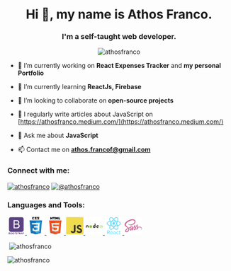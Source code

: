 <h1 align="center">Hi 👋, my name is Athos Franco.</h1>
<h3 align="center">I'm a self-taught web developer.</h3>

<p align="center"> <img src="https://komarev.com/ghpvc/?username=athosfranco&label=Profile%20views&color=0e75b6&style=flat" alt="athosfranco" /> </p>

- 🔭 I’m currently working on **React Expenses Tracker** and **my personal Portfolio**

- 🌱 I’m currently learning **ReactJs, Firebase**

- 👯 I’m looking to collaborate on **open-source projects**

- 📝 I regularly write articles about JavaScript on [https://athosfranco.medium.com/](https://athosfranco.medium.com/)

- 💬 Ask me about **JavaScript**

- 📫 Contact me on **athos.francof@gmail.com**

<h3 align="left">Connect with me:</h3>
<p align="left">
<a href="https://linkedin.com/in/athosfranco" target="blank"><img align="center" src="https://raw.githubusercontent.com/rahuldkjain/github-profile-readme-generator/master/src/images/icons/Social/linked-in-alt.svg" alt="athosfranco" height="30" width="40" /></a>
<a href="https://medium.com/@athosfranco" target="blank"><img align="center" src="https://raw.githubusercontent.com/rahuldkjain/github-profile-readme-generator/master/src/images/icons/Social/medium.svg" alt="@athosfranco" height="30" width="40" /></a>
</p>

<h3 align="left">Languages and Tools:</h3>
<p align="left"> <a href="https://getbootstrap.com" target="_blank"> <img src="https://raw.githubusercontent.com/devicons/devicon/master/icons/bootstrap/bootstrap-plain-wordmark.svg" alt="bootstrap" width="40" height="40"/> </a> <a href="https://www.w3schools.com/css/" target="_blank"> <img src="https://raw.githubusercontent.com/devicons/devicon/master/icons/css3/css3-original-wordmark.svg" alt="css3" width="40" height="40"/> </a> <a href="https://www.w3.org/html/" target="_blank"> <img src="https://raw.githubusercontent.com/devicons/devicon/master/icons/html5/html5-original-wordmark.svg" alt="html5" width="40" height="40"/> </a> <a href="https://developer.mozilla.org/en-US/docs/Web/JavaScript" target="_blank"> <img src="https://raw.githubusercontent.com/devicons/devicon/master/icons/javascript/javascript-original.svg" alt="javascript" width="40" height="40"/> </a> <a href="https://nodejs.org" target="_blank"> <img src="https://raw.githubusercontent.com/devicons/devicon/master/icons/nodejs/nodejs-original-wordmark.svg" alt="nodejs" width="40" height="40"/> </a> <a href="https://reactjs.org/" target="_blank"> <img src="https://raw.githubusercontent.com/devicons/devicon/master/icons/react/react-original-wordmark.svg" alt="react" width="40" height="40"/> </a> <a href="https://sass-lang.com" target="_blank"> <img src="https://raw.githubusercontent.com/devicons/devicon/master/icons/sass/sass-original.svg" alt="sass" width="40" height="40"/> </a> </p>

<p>&nbsp;<img align="center" src="https://github-readme-stats.vercel.app/api?username=athosfranco&show_icons=true&locale=en" alt="athosfranco" /></p>

<p><img align="left" src="https://github-readme-stats.vercel.app/api/top-langs?username=athosfranco&show_icons=true&locale=en&layout=compact" alt="athosfranco" /></p>



